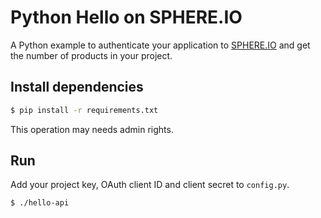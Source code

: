 Python Hello on SPHERE.IO
=======================

A Python example to authenticate your application to [SPHERE.IO](http://sphere.io) and get the number of products in your project.

## Install dependencies

```bash
$ pip install -r requirements.txt
```

This operation may needs admin rights.

## Run

Add your project key, OAuth client ID and client secret to `config.py`.

```bash
$ ./hello-api
```

